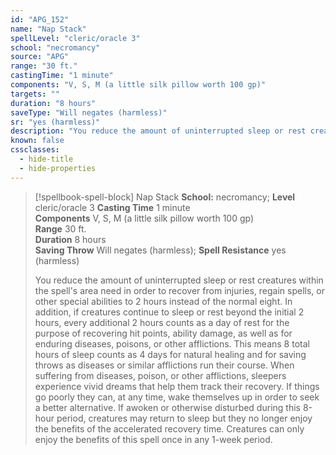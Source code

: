 ```yaml
---
id: "APG_152"
name: "Nap Stack"
spellLevel: "cleric/oracle 3"
school: "necromancy"
source: "APG"
range: "30 ft."
castingTime: "1 minute"
components: "V, S, M (a little silk pillow worth 100 gp)"
targets: ""
duration: "8 hours"
saveType: "Will negates (harmless)"
sr: "yes (harmless)"
description: "You reduce the amount of uninterrupted sleep or rest creatures within the spell's area need in order to recover from injuries, regain spells, or other special abilities to 2 hours instead of the normal eight. In addition, if creatures continue to sleep or rest beyond the initial 2 hours, every additional 2 hours counts as a day of rest for the purpose of recovering hit points, ability damage, as well as for enduring diseases, poisons, or other afflictions. This means 8 total hours of sleep counts as 4 days for natural healing and for saving throws as diseases or similar afflictions run their course. When suffering from diseases, poison, or other afflictions, sleepers experience vivid dreams that help them track their recovery. If things go poorly they can, at any time, wake themselves up in order to seek a better alternative. If awoken or otherwise disturbed during this 8-hour period, creatures may return to sleep but they no longer enjoy the benefits of the accelerated recovery time. Creatures can only enjoy the benefits of this spell once in any 1-week period."
known: false
cssclasses:
  - hide-title
  - hide-properties
---
```


> [!spellbook-spell-block] Nap Stack
> **School:** necromancy; **Level** cleric/oracle 3
> **Casting Time** 1 minute  
> **Components** V, S, M (a little silk pillow worth 100 gp)  
> **Range** 30 ft.  
> **Duration** 8 hours  
> **Saving Throw** Will negates (harmless); **Spell Resistance** yes (harmless)
> 
> You reduce the amount of uninterrupted sleep or rest creatures within the spell's area need in order to recover from injuries, regain spells, or other special abilities to 2 hours instead of the normal eight. In addition, if creatures continue to sleep or rest beyond the initial 2 hours, every additional 2 hours counts as a day of rest for the purpose of recovering hit points, ability damage, as well as for enduring diseases, poisons, or other afflictions. This means 8 total hours of sleep counts as 4 days for natural healing and for saving throws as diseases or similar afflictions run their course. When suffering from diseases, poison, or other afflictions, sleepers experience vivid dreams that help them track their recovery. If things go poorly they can, at any time, wake themselves up in order to seek a better alternative. If awoken or otherwise disturbed during this 8-hour period, creatures may return to sleep but they no longer enjoy the benefits of the accelerated recovery time. Creatures can only enjoy the benefits of this spell once in any 1-week period.